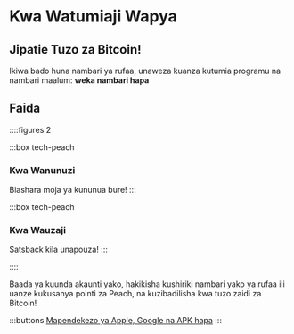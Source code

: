 # Kwa Watumiaji Wapya
## Jipatie Tuzo za Bitcoin!

Ikiwa bado huna nambari ya rufaa, unaweza kuanza kutumia programu na nambari maalum: **weka nambari hapa**

## Faida
::::figures 2

:::box tech-peach
### Kwa Wanunuzi
Biashara moja ya kununua bure!
:::

:::box tech-peach
### Kwa Wauzaji
Satsback kila unapouza!
:::

::::

Baada ya kuunda akaunti yako, hakikisha kushiriki nambari yako ya rufaa ili uanze kukusanya pointi za Peach, na kuzibadilisha kwa tuzo zaidi za Bitcoin!

:::buttons
[Mapendekezo ya Apple, Google na APK hapa]()
:::
